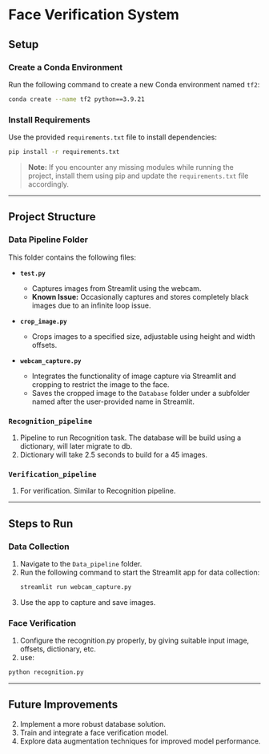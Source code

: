 # Face Verification System

## Setup
### Create a Conda Environment
Run the following command to create a new Conda environment named `tf2`:
```bash
conda create --name tf2 python==3.9.21
```

### Install Requirements
Use the provided `requirements.txt` file to install dependencies:
```bash
pip install -r requirements.txt
```

> **Note:** If you encounter any missing modules while running the project, install them using pip and update the `requirements.txt` file accordingly.

---

## Project Structure

### Data Pipeline Folder
This folder contains the following files:

- **`test.py`**
  - Captures images from Streamlit using the webcam.
  - **Known Issue:** Occasionally captures and stores completely black images due to an infinite loop issue.

- **`crop_image.py`**
  - Crops images to a specified size, adjustable using height and width offsets.

- **`webcam_capture.py`**
  - Integrates the functionality of image capture via Streamlit and cropping to restrict the image to the face.
  - Saves the cropped image to the `Database` folder under a subfolder named after the user-provided name in Streamlit.

### `Recognition_pipeline`
1. Pipeline to run Recognition task. The database will be build using a dictionary, will later migrate to db.
2. Dictionary will take 2.5 seconds to build for a 45 images.

###  `Verification_pipeline`
1. For verification. Similar to Recognition pipeline.

---

## Steps to Run

### Data Collection
1. Navigate to the `Data_pipeline` folder.
2. Run the following command to start the Streamlit app for data collection:
   ```bash
   streamlit run webcam_capture.py
   ```
3. Use the app to capture and save images.

### Face Verification
1. Configure the recognition.py properly, by giving suitable input image, offsets, dictionary, etc.
2. use:
  ```bash 
  python recognition.py
  ```

---

## Future Improvements
2. Implement a more robust database solution.
3. Train and integrate a face verification model.
4. Explore data augmentation techniques for improved model performance.